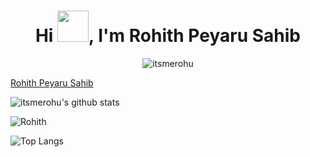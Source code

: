 
<h1 align="center">Hi <img src = "https://raw.githubusercontent.com/MartinHeinz/MartinHeinz/master/wave.gif" width="50" height="50">, I'm Rohith Peyaru Sahib</h1>
<p align="center"> <img src="https://komarev.com/ghpvc/?username=itsmerohu" alt="itsmerohu" /> </p>


<div class="badge-base LI-profile-badge" data-locale="en_US" data-size="medium" data-theme="dark" data-type="VERTICAL" data-vanity="rohith-peyaru-sahib" data-version="v1">
  <a class="badge-base__link LI-simple-link" href="https://in.linkedin.com/in/rohith-peyaru-sahib?trk=profile-badge">Rohith Peyaru Sahib</a>
  
 ![itsmerohu's github stats](https://github-readme-stats.vercel.app/api?username=itsmerohu&bg_color=30,e96443,904e95&title_color=fff&text_color=fff)

  <img align="center" src="https://github-readme-streak-stats.herokuapp.com/?user=itsmerohu&show_icons=true&theme=cobalt" alt="Rohith" />
  

![Top Langs](https://github-readme-stats.vercel.app/api/top-langs/?username=itsmerohu&show_icons=true&theme=cobalt)
</div>
    
